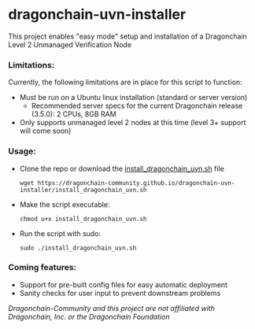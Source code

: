 # dragonchain-uvn-installer 

This project enables "easy mode" setup and installation of a Dragonchain Level 2 Unmanaged Verification Node

### Limitations:

Currently, the following limitations are in place for this script to function:
- Must be run on a Ubuntu linux installation (standard or server version)
    - Recommended server specs for the current Dragonchain release (3.5.0): 2 CPUs, 8GB RAM
- Only supports unmanaged level 2 nodes at this time (level 3+ support will come soon)

### Usage:

- Clone the repo or download the [install_dragonchain_uvn.sh](https://dragonchain-community.github.io/dragonchain-uvn-installer/install_dragonchain_uvn.sh) file

    ```wget https://dragonchain-community.github.io/dragonchain-uvn-installer/install_dragonchain_uvn.sh```

- Make the script executable:

    ```chmod u+x install_dragonchain_uvn.sh```

- Run the script with sudo:

    ```sudo ./install_dragonchain_uvn.sh```

### Coming features:
- Support for pre-built config files for easy automatic deployment
- Sanity checks for user input to prevent downstream problems

*Dragonchain-Community and this project are not affiliated with Dragonchain, Inc. or the Dragonchain Foundation*
